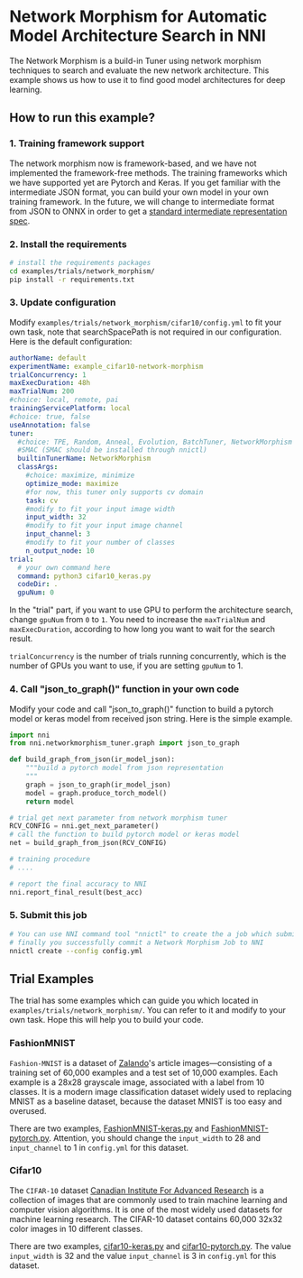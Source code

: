 # Network Morphism for Automatic Model Architecture Search in NNI
The Network Morphism is a build-in Tuner using network morphism techniques to search and evaluate the new network architecture. This example shows us how to use it to find good model architectures for deep learning.

## How to run this example?

### 1. Training framework support

The network morphism now is framework-based, and we have not implemented the framework-free methods. The training frameworks which we have supported yet are Pytorch and Keras. If you get familiar with the intermediate JSON format, you can build your own model in your own training framework. In the future, we will change to intermediate format from JSON to ONNX in order to get a [standard intermediate representation spec](https://github.com/onnx/onnx/blob/master/docs/IR.md).


### 2. Install the requirements 

```bash
# install the requirements packages
cd examples/trials/network_morphism/
pip install -r requirements.txt
```

### 3. Update configuration

Modify `examples/trials/network_morphism/cifar10/config.yml` to fit your own task, note that searchSpacePath is not required in our configuration. Here is the default configuration:

```yml
authorName: default
experimentName: example_cifar10-network-morphism
trialConcurrency: 1
maxExecDuration: 48h
maxTrialNum: 200
#choice: local, remote, pai
trainingServicePlatform: local
#choice: true, false
useAnnotation: false
tuner:
  #choice: TPE, Random, Anneal, Evolution, BatchTuner, NetworkMorphism
  #SMAC (SMAC should be installed through nnictl) 
  builtinTunerName: NetworkMorphism
  classArgs:
    #choice: maximize, minimize
    optimize_mode: maximize
    #for now, this tuner only supports cv domain
    task: cv
    #modify to fit your input image width
    input_width: 32
    #modify to fit your input image channel
    input_channel: 3
    #modify to fit your number of classes
    n_output_node: 10
trial:
  # your own command here
  command: python3 cifar10_keras.py
  codeDir: .
  gpuNum: 0
```

In the "trial" part, if you want to use GPU to perform the architecture search, change `gpuNum` from `0` to `1`. You need to increase the `maxTrialNum` and `maxExecDuration`, according to how long you want to wait for the search result.

`trialConcurrency` is the number of trials running concurrently, which is the number of GPUs you want to use, if you are setting `gpuNum` to 1.

### 4. Call "json\_to\_graph()" function in your own code

Modify your code and call "json\_to\_graph()" function to build a pytorch model or keras model from received json  string. Here is the simple example.

```python
import nni
from nni.networkmorphism_tuner.graph import json_to_graph

def build_graph_from_json(ir_model_json):
    """build a pytorch model from json representation
    """
    graph = json_to_graph(ir_model_json)
    model = graph.produce_torch_model()
    return model

# trial get next parameter from network morphism tuner
RCV_CONFIG = nni.get_next_parameter()
# call the function to build pytorch model or keras model
net = build_graph_from_json(RCV_CONFIG)

# training procedure
# ....

# report the final accuracy to NNI
nni.report_final_result(best_acc)
```

### 5. Submit this job 

```bash
# You can use NNI command tool "nnictl" to create the a job which submit to the NNI
# finally you successfully commit a Network Morphism Job to NNI
nnictl create --config config.yml
```

## Trial Examples

The trial has some examples which can guide you which located in `examples/trials/network_morphism/`. You can refer to it and modify to your own task. Hope this will help you to build your code.

### FashionMNIST

`Fashion-MNIST` is a dataset of [Zalando](https://jobs.zalando.com/tech/)'s article images—consisting of a training set of 60,000 examples and a test set of 10,000 examples. Each example is a 28x28 grayscale image, associated with a label from 10 classes. It is a modern image classification dataset widely used to replacing MNIST as a baseline dataset, because the dataset MNIST is too easy and overused.

There are two examples, [FashionMNIST-keras.py](./FashionMNIST/FashionMNIST_keras.py) and [FashionMNIST-pytorch.py](./FashionMNIST/FashionMNIST_pytorch.py). Attention, you should change the `input_width` to 28 and `input_channel` to 1 in `config.yml` for this dataset.

### Cifar10

The `CIFAR-10` dataset [Canadian Institute For Advanced Research](https://www.cifar.ca/) is a collection of images that are commonly used to train machine learning and computer vision algorithms. It is one of the most widely used datasets for machine learning research. The CIFAR-10 dataset contains 60,000 32x32 color images in 10 different classes.

There are two examples, [cifar10-keras.py](./cifar10/cifar10_keras.py) and [cifar10-pytorch.py](./cifar10/cifar10_pytorch.py). The value `input_width` is 32 and the value `input_channel` is 3 in `config.yml` for this dataset.
